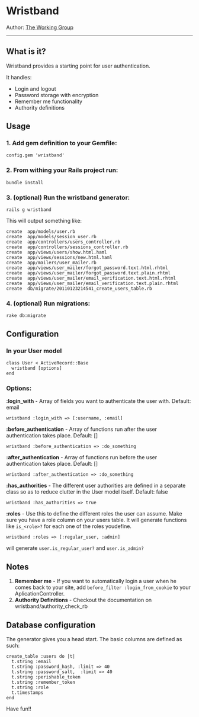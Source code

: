 # Wristband
Author: [The Working Group](http://www.theworkinggroup.ca)

---

## What is it?

Wristband provides a starting point for user authentication.

It handles:

* Login and logout
* Password storage with encryption
* Remember me functionality
* Authority definitions
  
  
## Usage

### 1. Add gem definition to your Gemfile:
    
    config.gem 'wristband'
    
### 2. From withing your Rails project run:
    
    bundle install

### 3. (optional) Run the wristband generator:

    rails g wristband

This will output something like:

    create  app/models/user.rb
    create  app/models/session_user.rb
    create  app/controllers/users_controller.rb
    create  app/controllers/sessions_controller.rb
    create  app/views/users/show.html.haml
    create  app/views/sessions/new.html.haml
    create  app/mailers/user_mailer.rb
    create  app/views/user_mailer/forgot_password.text.html.rhtml
    create  app/views/user_mailer/forgot_password.text.plain.rhtml
    create  app/views/user_mailer/email_verification.text.html.rhtml
    create  app/views/user_mailer/email_verification.text.plain.rhtml
    create  db/migrate/20110123214541_create_users_table.rb

### 4. (optional) Run migrations:

    rake db:migrate


## Configuration


### In your User model

    class User < ActiveRecord::Base
      wristband [options]
    end

### Options:

**:login_with** - Array of fields you want to authenticate the user with. Default: email 
  
    wristband :login_with => [:username, :email]


**:before_authentication** - Array of functions run after the user authentication takes place. Default: [] 

    wristband :before_authentication => :do_something


**:after_authentication** - Array of functions run before the user authentication takes place. Default: [] 

    wristband :after_authentication => :do_something


**:has_authorities** - The different user authorities are defined in a separate class so as to reduce clutter in the User model itself. Default: false 

    wristband :has_authorities => true

**:roles** - Use this to define the different roles the user can assume. Make sure you have a role column on your users table. It will generate functions like `is_<role>?` for each one of the roles youdefine.
  
    wristband :roles => [:regular_user, :admin]
  
  will generate `user.is_regular_user?` and `user.is_admin?`



## Notes

1. **Remember me** - If you want to automatically login a user when he comes back to your site, add `before_filter :login_from_cookie` to your AplicationController.
2. **Authority Definitions** - Checkout the documentation on wristband/authority_check_rb


## Database configuration

The generator gives you a head start.
The basic columns are defined as such:

    create_table :users do |t|
      t.string :email
      t.string :password_hash, :limit => 40
      t.string :password_salt,  :limit => 40
      t.string :perishable_token
      t.string :remember_token
      t.string :role
      t.timestamps
    end


Have fun!!